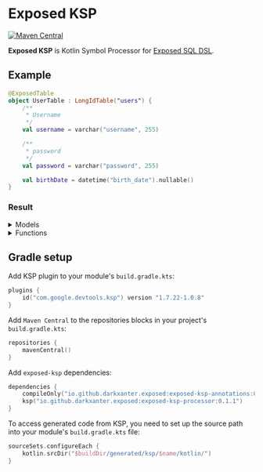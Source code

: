 # Exposed KSP
[![Maven Central](https://img.shields.io/maven-central/v/io.github.darkxanter.exposed/exposed-ksp-annotations)](https://search.maven.org/artifact/io.github.darkxanter.exposed/exposed-ksp-annotations)

**Exposed KSP** is Kotlin Symbol Processor for [Exposed SQL DSL](https://github.com/JetBrains/Exposed/wiki/DSL).


## Example

```kotlin
@ExposedTable
object UserTable : LongIdTable("users") {
    /**
     * Username
     */
    val username = varchar("username", 255)

    /**
     * password
     */
    val password = varchar("password", 255)

    val birthDate = datetime("birth_date").nullable()
}
```
### Result

<details>
<summary>Models</summary>

```kotlin
public interface UserTableCreate {
    /**
     * Username
     */
    public val username: String

    /**
     * password
     */
    public val password: String

    public val birthDate: LocalDateTime?
}

public data class UserTableCreateDto(
    /**
     * Username
     */
    public override val username: String,
    /**
     * password
     */
    public override val password: String,
    public override val birthDate: LocalDateTime? = null,
) : UserTableCreate

public interface UserTableFull : UserTableCreate {
    public val id: Long
}

public data class UserTableFullDto(
    public override val id: Long,
    /**
     * Username
     */
    public override val username: String,
    /**
     * password
     */
    public override val password: String,
    public override val birthDate: LocalDateTime? = null,
) : UserTableFull
```
</details>

<details>
<summary>Functions</summary>

```kotlin
public fun UserTable.insertDto(dto: UserTableCreate): Unit {
    UserTable.insert {
        it.fromDto(dto)
    }
}

public fun UserTable.updateDto(id: Long, dto: UserTableCreate): Unit {
    UserTable.update({ UserTable.id.eq(id) }) {
        it.fromDto(dto)
    }
}

public fun UserTable.insertDto(
    username: String,
    password: String,
    birthDate: LocalDateTime? = null,
): Unit {
    UserTable.insert {
        it.fromDto(
            username = username,
            password = password,
            birthDate = birthDate,
        )
    }
}

public fun UserTable.updateDto(
    id: Long,
    username: String,
    password: String,
    birthDate: LocalDateTime? = null,
): Unit {
    UserTable.update({ UserTable.id.eq(id) }) {
        it.fromDto(
            username = username,
            password = password,
            birthDate = birthDate,
        )
    }
}

public fun ResultRow.toUserTableFullDto(): UserTableFullDto = UserTableFullDto(
    id = this[UserTable.id].value,
    username = this[UserTable.username],
    password = this[UserTable.password],
    birthDate = this[UserTable.birthDate],
)

public fun UpdateBuilder<Any>.fromDto(dto: UserTableCreate): Unit {
    this[UserTable.username] = dto.username
    this[UserTable.password] = dto.password
    this[UserTable.birthDate] = dto.birthDate
}

public fun UpdateBuilder<Any>.fromDto(
    username: String,
    password: String,
    birthDate: LocalDateTime? = null,
): Unit {
    this[UserTable.username] = username
    this[UserTable.password] = password
    this[UserTable.birthDate] = birthDate
}
```
</details>

## Gradle setup

Add KSP plugin to your module's `build.gradle.kts`:
```kotlin
plugins {
    id("com.google.devtools.ksp") version "1.7.22-1.0.8"
}
```
Add `Maven Central` to the repositories blocks in your project's `build.gradle.kts`:
```kotlin
repositories {
    mavenCentral()
}
```
Add `exposed-ksp` dependencies:
```kotlin
dependencies {
    compileOnly("io.github.darkxanter.exposed:exposed-ksp-annotations:0.1.1")
    ksp("io.github.darkxanter.exposed:exposed-ksp-processor:0.1.1")
}
```
To access generated code from KSP, you need to set up the source path into your module's `build.gradle.kts` file:
```kotlin
sourceSets.configureEach {
    kotlin.srcDir("$buildDir/generated/ksp/$name/kotlin/")
}
```

